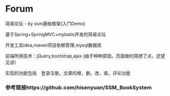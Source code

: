 # Forum
简易论坛 - by ssm基础框架(入门Demo)

基于Spring+SpringMVC+mybatis开发的简易论坛

开发工具idea,maven项目依赖管理,mysql数据库

前端所用技术：jQuery,bootstrap,ajax
(由于种种原因，页面做的简陋了点，还望见谅）

实现的功能包括　登录注册，文章的增，删，改，查，评论功能

### 参考链接https://github.com/hisenyuan/SSM_BookSystem
